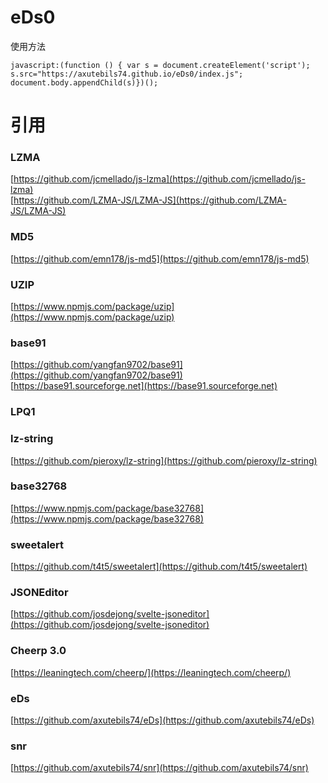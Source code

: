 # eDs0
使用方法
```
javascript:(function () { var s = document.createElement('script'); s.src="https://axutebils74.github.io/eDs0/index.js"; document.body.appendChild(s)})();
```
# 引用
### LZMA
[https://github.com/jcmellado/js-lzma](https://github.com/jcmellado/js-lzma)  
[https://github.com/LZMA-JS/LZMA-JS](https://github.com/LZMA-JS/LZMA-JS)
### MD5
[https://github.com/emn178/js-md5](https://github.com/emn178/js-md5)
### UZIP
[https://www.npmjs.com/package/uzip](https://www.npmjs.com/package/uzip)
### base91
[https://github.com/yangfan9702/base91](https://github.com/yangfan9702/base91)   
[https://base91.sourceforge.net](https://base91.sourceforge.net)
### LPQ1
### lz-string
[https://github.com/pieroxy/lz-string](https://github.com/pieroxy/lz-string)
### base32768
[https://www.npmjs.com/package/base32768](https://www.npmjs.com/package/base32768)
### sweetalert
[https://github.com/t4t5/sweetalert](https://github.com/t4t5/sweetalert)
### JSONEditor
[https://github.com/josdejong/svelte-jsoneditor](https://github.com/josdejong/svelte-jsoneditor)
### Cheerp 3.0
[https://leaningtech.com/cheerp/](https://leaningtech.com/cheerp/)
### eDs
[https://github.com/axutebils74/eDs](https://github.com/axutebils74/eDs)
### snr
[https://github.com/axutebils74/snr](https://github.com/axutebils74/snr)
